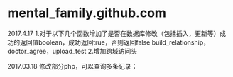 # mental_family.github.com
2017.4.17
1.对于以下几个函数增加了是否在数据库修改（包括插入，更新等）成功的返回值boolean，成功返回true，否则返回false
build_relationship，doctor_agree，upload_test
2.增加跨域访问头




2017.03.18 修改部分php，可以查询多条记录；
